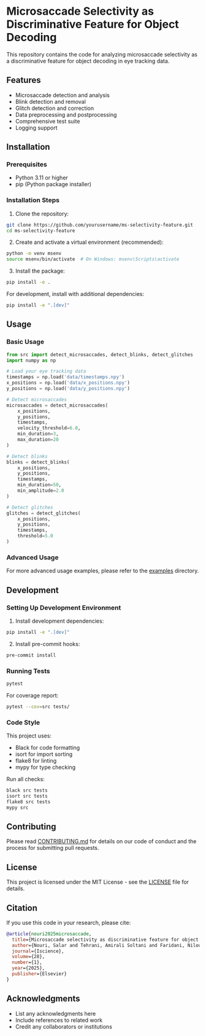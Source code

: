 # Microsaccade Selectivity as Discriminative Feature for Object Decoding

This repository contains the code for analyzing microsaccade selectivity as a discriminative feature for object decoding in eye tracking data.

## Features

- Microsaccade detection and analysis
- Blink detection and removal
- Glitch detection and correction
- Data preprocessing and postprocessing
- Comprehensive test suite
- Logging support

## Installation

### Prerequisites

- Python 3.11 or higher
- pip (Python package installer)

### Installation Steps

1. Clone the repository:
```bash
git clone https://github.com/yourusername/ms-selectivity-feature.git
cd ms-selectivity-feature
```

2. Create and activate a virtual environment (recommended):
```bash
python -m venv msenv
source msenv/bin/activate  # On Windows: msenv\Scripts\activate
```

3. Install the package:
```bash
pip install -e .
```

For development, install with additional dependencies:
```bash
pip install -e ".[dev]"
```

## Usage

### Basic Usage

```python
from src import detect_microsaccades, detect_blinks, detect_glitches
import numpy as np

# Load your eye tracking data
timestamps = np.load('data/timestamps.npy')
x_positions = np.load('data/x_positions.npy')
y_positions = np.load('data/y_positions.npy')

# Detect microsaccades
microsaccades = detect_microsaccades(
    x_positions,
    y_positions,
    timestamps,
    velocity_threshold=6.0,
    min_duration=3,
    max_duration=20
)

# Detect blinks
blinks = detect_blinks(
    x_positions,
    y_positions,
    timestamps,
    min_duration=50,
    min_amplitude=2.0
)

# Detect glitches
glitches = detect_glitches(
    x_positions,
    y_positions,
    timestamps,
    threshold=5.0
)
```

### Advanced Usage

For more advanced usage examples, please refer to the [examples](examples/) directory.

## Development

### Setting Up Development Environment

1. Install development dependencies:
```bash
pip install -e ".[dev]"
```

2. Install pre-commit hooks:
```bash
pre-commit install
```

### Running Tests

```bash
pytest
```

For coverage report:
```bash
pytest --cov=src tests/
```

### Code Style

This project uses:
- Black for code formatting
- isort for import sorting
- flake8 for linting
- mypy for type checking

Run all checks:
```bash
black src tests
isort src tests
flake8 src tests
mypy src
```

## Contributing

Please read [CONTRIBUTING.md](CONTRIBUTING.md) for details on our code of conduct and the process for submitting pull requests.

## License

This project is licensed under the MIT License - see the [LICENSE](LICENSE) file for details.

## Citation

If you use this code in your research, please cite:

```bibtex
@article{nouri2025microsaccade,
  title={Microsaccade selectivity as discriminative feature for object decoding},
  author={Nouri, Salar and Tehrani, Amirali Soltani and Faridani, Niloufar and Toosi, Ramin and Noroozi, Jalaledin and Dehaqani, Mohammad-Reza A},
  journal={Iscience},
  volume={28},
  number={1},
  year={2025},
  publisher={Elsevier}
}
```

## Acknowledgments

- List any acknowledgments here
- Include references to related work
- Credit any collaborators or institutions
